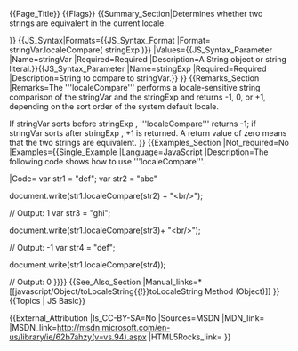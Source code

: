 {{Page_Title}}
{{Flags}}
{{Summary_Section|Determines whether two strings are equivalent in the current locale.

}}
{{JS_Syntax|Formats={{JS_Syntax_Format
|Format= stringVar.localeCompare( stringExp )}}
|Values={{JS_Syntax_Parameter
|Name=stringVar
|Required=Required
|Description=A String object or string literal.}}{{JS_Syntax_Parameter
|Name=stringExp
|Required=Required
|Description=String to compare to stringVar.}}
}}
{{Remarks_Section
|Remarks=The '''localeCompare''' performs a locale-sensitive string comparison of the stringVar and the stringExp and returns -1, 0, or +1, depending on the sort order of the system default locale.

If stringVar sorts before stringExp , '''localeCompare''' returns -1; if stringVar sorts after stringExp , +1 is returned. A return value of zero means that the two strings are equivalent.
}}
{{Examples_Section
|Not_required=No
|Examples={{Single_Example
|Language=JavaScript
|Description=The following code shows how to use '''localeCompare'''.

|Code= var str1 = "def";
 var str2 = "abc"
 
 document.write(str1.localeCompare(str2) + "&lt;br/&gt;");
 
 // Output: 1
 var str3 = "ghi";
 
 document.write(str1.localeCompare(str3)+ "&lt;br/&gt;");
 
 // Output: -1
 var str4 = "def";
 
 document.write(str1.localeCompare(str4));
 
 // Output: 0
}}}}
{{See_Also_Section
|Manual_links=* [[javascript/Object/toLocaleString{{!}}toLocaleString Method (Object)]]
}}
{{Topics | JS Basic}}

{{External_Attribution
|Is_CC-BY-SA=No
|Sources=MSDN
|MDN_link=
|MSDN_link=http://msdn.microsoft.com/en-us/library/ie/62b7ahzy(v=vs.94).aspx
|HTML5Rocks_link=
}}